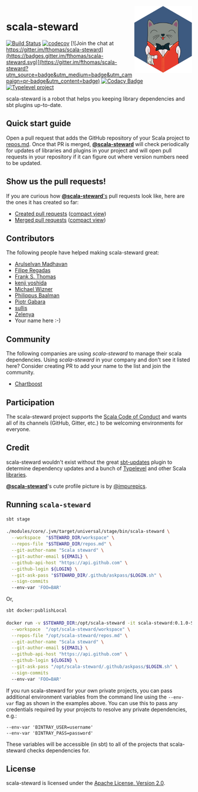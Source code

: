 <img src="https://github.com/fthomas/scala-steward/raw/master/data/images/scala-steward-logo-hex-1.png" width="156px" height="180px" align="right">

# scala-steward
[![Build Status](https://travis-ci.org/fthomas/scala-steward.svg?branch=master)](https://travis-ci.org/fthomas/scala-steward)
[![codecov](https://codecov.io/gh/fthomas/scala-steward/branch/master/graph/badge.svg)](https://codecov.io/gh/fthomas/scala-steward)
[![Join the chat at https://gitter.im/fthomas/scala-steward](https://badges.gitter.im/fthomas/scala-steward.svg)](https://gitter.im/fthomas/scala-steward?utm_source=badge&utm_medium=badge&utm_campaign=pr-badge&utm_content=badge)
[![Codacy Badge](https://api.codacy.com/project/badge/Grade/4573461025c642daa4128b659ee54fc9)](https://www.codacy.com/app/fthomas/scala-steward?utm_source=github.com&amp;utm_medium=referral&amp;utm_content=fthomas/scala-steward&amp;utm_campaign=Badge_Grade)
[![Typelevel project](https://img.shields.io/badge/typelevel-project-brightgreen.svg)](https://typelevel.org/projects/#scala-steward)

scala-steward is a robot that helps you keeping library dependencies
and sbt plugins up-to-date.

## Quick start guide

Open a pull request that adds the GitHub repository of your Scala project
to [repos.md](https://github.com/fthomas/scala-steward/edit/master/repos.md).
Once that PR is merged, [**@scala-steward**][@scala-steward] will check
periodically for updates of libraries and plugins in your project and will open
pull requests in your repository if it can figure out where version numbers need
to be updated.

## Show us the pull requests!

If you are curious how [**@scala-steward**'s][@scala-steward] pull requests
look like, here are the ones it has created so far:

* [Created pull requests](https://github.com/search?q=author%3Ascala-steward+is%3Apr)
  ([compact view](        https://github.com/pulls?q=author%3Ascala-steward+is%3Apr))
* [Merged pull requests]( https://github.com/search?q=author%3Ascala-steward+is%3Amerged+sort%3Aupdated-desc)
  ([compact view](        https://github.com/pulls?q=author%3Ascala-steward+is%3Amerged+sort%3Aupdated-desc))

## Contributors

The following people have helped making scala-steward great:

* [Arulselvan Madhavan](https://github.com/ArulselvanMadhavan)
* [Filipe Regadas](https://github.com/regadas)
* [Frank S. Thomas](https://github.com/fthomas)
* [kenji yoshida](https://github.com/xuwei-k)
* [Michael Wizner](https://github.com/mwz)
* [Philippus Baalman](https://github.com/Philippus)
* [Piotr Gabara](https://github.com/bhop)
* [sullis](https://github.com/sullis)
* [Zelenya](https://github.com/Zelenya)
* Your name here :-)


## Community

The following companies are using _scala-steward_ to manage their scala dependencies. Using _scala-steward_ in your company and don't see it listed here? Consider creating PR to add your name to the list and join the community.

* [Chartboost](https://www.chartboost.com/)

## Participation

The scala-steward project supports the [Scala Code of Conduct][CoC]
and wants all of its channels (GitHub, Gitter, etc.) to be welcoming
environments for everyone.

## Credit

scala-steward wouldn't exist without the great [sbt-updates][sbt-updates]
plugin to determine dependency updates and a bunch of [Typelevel][Typelevel]
and other Scala [libraries](https://github.com/fthomas/scala-steward/blob/master/project/Dependencies.scala).

[**@scala-steward**][@scala-steward]'s cute profile picture is by
[@impurepics](https://twitter.com/impurepics/).

## Running `scala-steward`

```bash
sbt stage

./modules/core/.jvm/target/universal/stage/bin/scala-steward \
  --workspace  "$STEWARD_DIR/workspace" \
  --repos-file "$STEWARD_DIR/repos.md" \
  --git-author-name "Scala steward" \
  --git-author-email ${EMAIL} \
  --github-api-host "https://api.github.com" \
  --github-login ${LOGIN} \
  --git-ask-pass "$STEWARD_DIR/.github/askpass/$LOGIN.sh" \
  --sign-commits
  --env-var 'FOO=BAR'
```

Or,

```bash
sbt docker:publishLocal

docker run -v $STEWARD_DIR:/opt/scala-steward -it scala-steward:0.1.0-SNAPSHOT \
  --workspace  "/opt/scala-steward/workspace" \
  --repos-file "/opt/scala-steward/repos.md" \
  --git-author-name "Scala steward" \
  --git-author-email ${EMAIL} \
  --github-api-host "https://api.github.com" \
  --github-login ${LOGIN} \
  --git-ask-pass "/opt/scala-steward/.github/askpass/$LOGIN.sh" \
  --sign-commits
  --env-var 'FOO=BAR'
```

If you run scala-steward for your own private projects, you can pass additional environment variables from the command line using the `--env-var` flag as shown in the examples above. You can use this to pass any credentials required by your projects to resolve any private dependencies, e.g.: 
```
--env-var 'BINTRAY_USER=username'
--env-var 'BINTRAY_PASS=password'
```
These variables will be accessible (in sbt) to all of the projects that scala-steward checks dependencies for.

## License

scala-steward is licensed under the
[Apache License, Version 2.0](http://www.apache.org/licenses/LICENSE-2.0).

[CoC]: https://github.com/fthomas/scala-steward/blob/master/CODE_OF_CONDUCT.md
[@scala-steward]: https://github.com/scala-steward
[sbt-updates]: https://github.com/rtimush/sbt-updates
[Typelevel]: https://typelevel.org/
